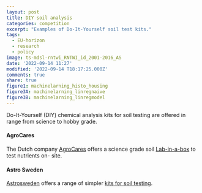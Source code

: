 ```yaml
---
layout: post
title: DIY soil analysis
categories: competition
excerpt: "Examples of Do-It-Yourself soil test kits."
tags:
  - EU-horizon
  - research
  - policy
image: ts-mdsl-rntwi_RNTWI_id_2001-2016_AS
date: '2022-09-14 11:27'
modified: '2022-09-14 T18:17:25.000Z'
comments: true
share: true
figure1: machinelarning_histo_housing
figure3A: machinelarning_linregnaive
figure3B: machinelarning_linregmodel
---
```


Do-It-Yourself (DIY) chemical analysis kits for soil testing are offered in range from science to hobby grade.

#### AgroCares

The Dutch company [AgroCares](https://www.agrocares.com) offers a science grade soil [Lab-in-a-box](https://www.agrocares.com/products/lab-in-the-box/) to test nutrients on-
site.

#### Astro Sweden

[Astrosweden](https://www.astrosweden.se) offers a range of simpler [kits for soil testing](https://www.astrosweden.se/en/articles/3205/jordprover).
